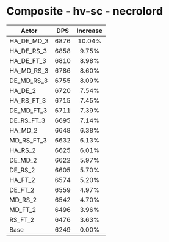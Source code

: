 # Composite - hv-sc - necrolord
| Actor | DPS | Increase |
|---|:---:|:---:|
|HA_DE_MD_3|6876|10.04%|
|HA_DE_RS_3|6858|9.75%|
|HA_DE_FT_3|6810|8.98%|
|HA_MD_RS_3|6786|8.60%|
|DE_MD_RS_3|6755|8.09%|
|HA_DE_2|6720|7.54%|
|HA_RS_FT_3|6715|7.45%|
|DE_MD_FT_3|6711|7.39%|
|DE_RS_FT_3|6695|7.14%|
|HA_MD_2|6648|6.38%|
|MD_RS_FT_3|6632|6.13%|
|HA_RS_2|6625|6.01%|
|DE_MD_2|6622|5.97%|
|DE_RS_2|6605|5.70%|
|HA_FT_2|6574|5.20%|
|DE_FT_2|6559|4.97%|
|MD_RS_2|6542|4.70%|
|MD_FT_2|6496|3.96%|
|RS_FT_2|6476|3.63%|
|Base|6249|0.00%|
